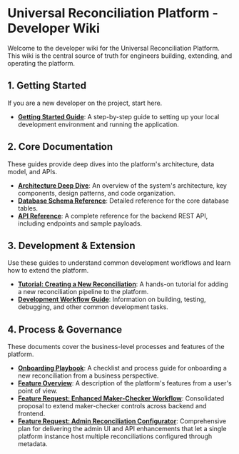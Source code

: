 # Universal Reconciliation Platform - Developer Wiki

Welcome to the developer wiki for the Universal Reconciliation Platform. This wiki is the central source of truth for engineers building, extending, and operating the platform.

## 1. Getting Started

If you are a new developer on the project, start here.

- **[Getting Started Guide](./Getting-Started.md)**: A step-by-step guide to setting up your local development environment and running the application.

## 2. Core Documentation

These guides provide deep dives into the platform's architecture, data model, and APIs.

- **[Architecture Deep Dive](./Architecture.md)**: An overview of the system's architecture, key components, design patterns, and code organization.
- **[Database Schema Reference](./Database-Schema.md)**: Detailed reference for the core database tables.
- **[API Reference](./API-Reference.md)**: A complete reference for the backend REST API, including endpoints and sample payloads.

## 3. Development & Extension

Use these guides to understand common development workflows and learn how to extend the platform.

- **[Tutorial: Creating a New Reconciliation](./Tutorial-Creating-a-New-Reconciliation.md)**: A hands-on tutorial for adding a new reconciliation pipeline to the platform.
- **[Development Workflow Guide](./Development-Workflow.md)**: Information on building, testing, debugging, and other common development tasks.

## 4. Process & Governance

These documents cover the business-level processes and features of the platform.

- **[Onboarding Playbook](./onboarding-guide.md)**: A checklist and process guide for onboarding a new reconciliation from a business perspective.
- **[Feature Overview](./features.md)**: A description of the platform's features from a user's point of view.
- **[Feature Request: Enhanced Maker-Checker Workflow](./feature-request-maker-checker-enhancements.md)**: Consolidated proposal to extend maker-checker controls across backend and frontend.
- **[Feature Request: Admin Reconciliation Configurator](./Feature-Request-Admin-Reconciliation-Configurator.md)**: Comprehensive plan for delivering the admin UI and API enhancements that let a single platform instance host multiple reconciliations configured through metadata.
